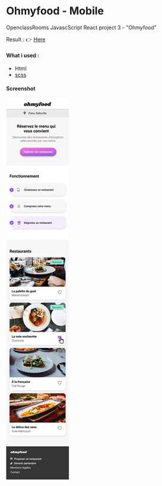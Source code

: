 # Ohmyfood - Mobile
OpenclassRooms JavascScript React project 3 - "Ohmyfood"

Result : 👉 [Here](https://fabkaiz.github.io/ohmyfood-mobile/src)

#### What i used :
* Html
* [scss](https://sass-lang.com/)


#### Screenshot
![website screenshot](./Screenshot.png)
